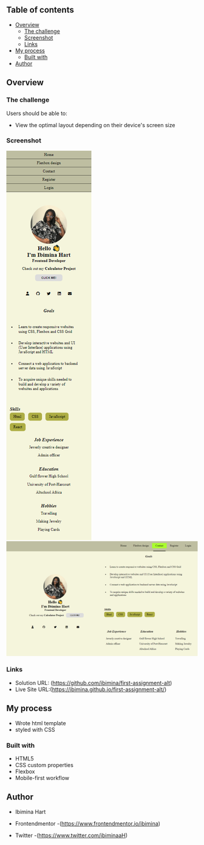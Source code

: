 

## Table of contents

- [Overview](#overview)
  - [The challenge](#the-challenge)
  - [Screenshot](#screenshot)
  - [Links](#links)
- [My process](#my-process)
  - [Built with](#built-with)
- [Author](#author)


## Overview

### The challenge

Users should be able to:

- View the optimal layout depending on their device's screen size

### Screenshot

![mobile](Capture013.png)
![desktop](Capture012.png)


### Links

- Solution URL: (https://github.com/ibimina/first-assignment-alt)
- Live Site URL:(https://ibimina.github.io/first-assignment-alt/)

## My process

- Wrote html template
- styled with CSS


### Built with

- HTML5
- CSS custom properties
- Flexbox
- Mobile-first workflow


## Author

- Ibimina Hart

- Frontendmentor -(https://www.frontendmentor.io/ibimina)
- Twitter -(https://www.twitter.com/ibiminaaH)
